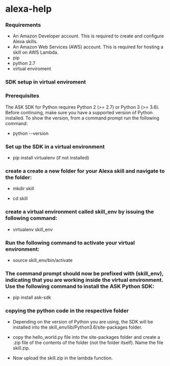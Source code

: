 # alexa-help

### Requirements

* An Amazon Developer account. This is required to create and configure Alexa skills.
* An Amazon Web Services (AWS) account. This is required for hosting a skill on AWS Lambda.
* pip
* python 2.7
* virtual enviroment

### SDK setup in virtual enviroment

### Prerequisites

The ASK SDK for Python requires Python 2 (>= 2.7) or Python 3 (>= 3.6). Before continuing, make sure you have a supported version of Python installed. To show the version, from a command prompt run the following command:

* python --version

### Set up the SDK in a virtual environment

* pip install virtualenv (if not installed)

### create a create a new folder for your Alexa skill and navigate to the folder:
*  mkdir skill

* cd skill

### create a virtual environment called skill_env by issuing the following command:

* virtualenv skill_env

### Run the following command to activate your virtual environment:

* source skill_env/bin/activate

### The command prompt should now be prefixed with (skill_env), indicating that you are working inside the virtual environment. Use the following command to install the ASK Python SDK:

* pip install ask-sdk

### copying the python code in the respective folder

* Depending on the version of Python you are using, the SDK will be installed into the skill_env/lib/Python3.6/site-packages folder.

* copy the hello_world.py file into the site-packages folder and create a .zip file of the contents of the folder (not the folder itself). Name the file skill.zip. 

* Now upload the skill.zip in the lambda function.


